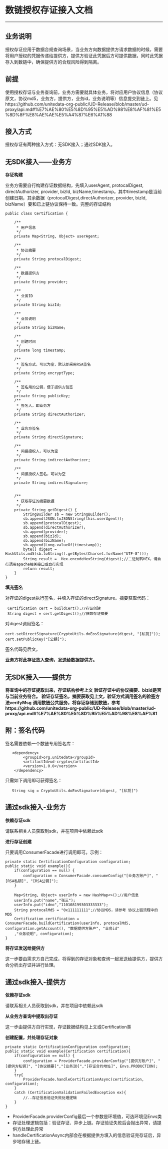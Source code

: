 
# 数链授权存证接入文档
------------

## 业务说明

授权存证应用于数据合规查询场景，当业务方向数据提供方请求数据的时候，需要将用户授权的凭据传递给提供方，提供方验证此凭据后方可提供数据，同时此凭据存入到数链中，确保提供方的合规风险得到隔离。

## 前提

使用授权存证与业务查询前，业务方需要就具体业务，将对应用户协议信息（协议原文，协议md5，业务方，提供方，业务id，业务说明等）信息提交到链上。见https://github.com/unitedata-org-public/UD-Release/blob/master/ud-proxy/api.md#%E7%AE%80%E5%8D%95%E5%AD%98%E8%AF%81%E5%8D%8F%E8%AE%AE%E5%A4%87%E6%A1%88

## 接入方式

授权存证有两种接入方式：无SDK接入；通过SDK接入。


## 无SDK接入——业务方

**存证构建**

业务方需要自行构建存证数据结构，先填入userAgent, protocalDigest, directAuthorizer, provider, bizId, bizName,timestamp，其中timestamp是当前创建日期，其余数据（protocalDigest,directAuthorizer, provider, bizId, bizName）要和已上链协议保持一致。完整的存证结构

    public class Certification {
    
        /**
         * 用户信息
         */
        private Map<String, Object> userAgent;
    
        /**
         * 协议摘要
         */
        private String protocalDigest;
    
        /**
         * 数据提供方
         */
        private String provider;
    
        /**
         * 业务ID
         */
        private String bizId;
    
        /**
         * 业务说明
         */
        private String bizName;
    
        /**
         * 创建时间
         */
        private long timestamp;
    
        /**
         * 签名方式，可以为空，默认即采用RSA签名
         */
        private String encryptType;
    
        /**
         * 签名用的公钥，便于提供方验签
         */
        private String publicKey;
        /**
         * 签名人，即业务方
         */
        private String directAuthorizer;
    
        /**
         * 业务方签名
         */
        private String directSignature;
    
        /**
         * 间接授权人，可以为空
         */
        private String indirectAuthorizer;
    
        /**
         * 间接授权人签名，可以为空
         */
        private String indirectSignature;
    
    
        /**
         * 获取存证的摘要数据
         */
        private String getDigest() {
            StringBuilder sb = new StringBuilder();
            sb.append(JSON.toJSONString(this.userAgent));
            sb.append(protocalDigest);
            sb.append(directAuthorizer);
            sb.append(provider);
            sb.append(bizId);
            sb.append(bizName);
            sb.append(Long.valueOf(timestamp));
            byte[] digest = HashUtils.md5(sb.toString().getBytes(Charset.forName("UTF-8")));
            String result =  Hex.encodeHexString(digest);//二进制转HEX，请自行调用apache相关接口或自行实现
            return result;
        }
    }

**填充签名**

对存证的digest执行签名，并填入存证的directSignature。摘要获取代码：

     Certification cert = buildCert();//存证创建
     String digest = cert.getDigest();//获取存证摘要

对digest调用签名：

    cert.setDirectSignature(CryptoUtils.doEosSignature(digest, "[私钥]"));
    cert.setPublicKey("[公钥]");

签名代码见后文。

**业务方将此存证放入查询，发送给数据提供方。**

## 无SDK接入——提供方

**将查询中的存证提取出来，存证结构参考上文**
**验证存证中的协议摘要、bizid是否与当前业务符合。**
**验证存证签名，摘要获取见上文，验证方式调用签名的验签方法verifyMsg**
**调用数链公共服务，将存证存储到数链，参考https://github.com/unitedata-org-public/UD-Release/blob/master/ud-proxy/api.md#%E7%AE%80%E5%8D%95%E5%AD%98%E8%AF%81**

## 附：签名代码

签名需要依赖一个数链专用签名库：

       <dependency>
            <groupId>org.unitedata</groupId>
            <artifactId>ud-crypto</artifactId>
            <version>1.0.0</version>
        </dependency>

只需如下调用即可获得签名：
       
       String sig = CryptoUtils.doEosSignature(digest, "[私钥]")

## 通过sdk接入-业务方

**依赖存证sdk**

请联系相关人员获取到sdk，并在项目中依赖此sdk

**进行存证创建**

只要调用ConsumerFacade进行调用即可。示例：

    private static CertificationConfiguration configuration;
    public static void example(){
        if(configuration == null) {
            configuration = ConsumerFacade.consumeConfig("[业务方账户]", "[RSA私钥]", "[RSA公钥]");
        }

        Map<String, Object> userInfo = new HashMap<>();//用户信息
        userInfo.put("name","张三");
        userInfo.put("idno","110108199303333333");
        String protocalMd5 = "0x111111111";//协议MD5，请参考 协议上链流程中的MD5
        Certification certification = ConsumerFacade.buildCertification(userInfo, protocalMd5, configuration.getAccount(), "数据提供方账户", "业务id"
        ,"业务说明", configuration);
    }
    

**将存证发送给提供方**

这一步要由需求方自己完成，将得到的存证对象和查询一起发送给提供方，提供方会分析出存证并进行处理。


## 通过sdk接入-提供方

**依赖存证sdk**

请联系相关人员获取到sdk，并在项目中依赖此sdk

**从业务方查询中提取出存证**

这一步由提供方自行实现，存证数据结构见上文或Certification类

**创建配置，并处理存证对象**

    private static CertificationConfiguration configuration;
    public static void example(Certification certification){
        if(configuration == null) {
            configuration = ProviderFacade.providerConfig("[提供方账户]", "[提供方私钥]", "[协议摘要]","[业务ID]","[存证合约地址]", Envs.PRODUCTION);
        }
        try{
            ProviderFacade.handleCertificationAsync(certification, configuration);
        }
        catch (CertificationValidationFailedException ex){
            //..存证信息验证失败处理逻辑
        }
    }
    
* ProviderFacade.providerConfig最后一个参数是环境值，可选环境见Envs类
* 存证处理逻辑包括：验证存证、异步上链。存证验证失败后会抛出异常，请提供方处理此异常
* handleCertificationAsync内部会在根据提供方填入的信息验证完存证后，异步地存储上链。
